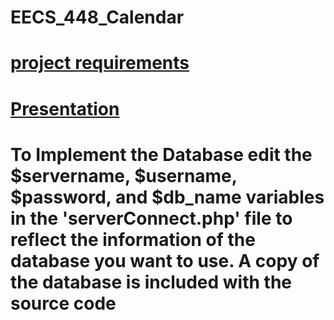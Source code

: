 # EECS_448_Calendar
# [project requirements](https://wiki.ittc.ku.edu/ittc_wiki/index.php/EECS448:Project1)
# [Presentation](https://docs.google.com/presentation/d/1XjVl7Hl1zCBAh3oeFXbHauhoiwNB9WpUkUd0rCRuMBQ/edit?usp=sharing)
# To Implement the Database edit the $servername, $username, $password, and $db_name variables in the 'serverConnect.php' file to reflect the information of the database you want to use. A copy of the database is included with the source code
